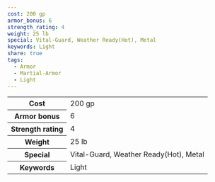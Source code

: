 ```yaml
---
cost: 200 gp
armor_bonus: 6
strength_rating: 4
weight: 25 lb
special: Vital-Guard, Weather Ready(Hot), Metal
keywords: Light
share: true
tags:
  - Armor
  - Martial-Armor
  - Light
---
```


<p><span style="overflow-x: auto;"><table><tbody><tr><th>Cost</th><td>200 gp</td></tr><tr><th>Armor bonus</th><td>6</td></tr><tr><th>Strength rating</th><td>4</td></tr><tr><th>Weight</th><td>25 lb</td></tr><tr><th>Special</th><td>Vital-Guard, Weather Ready(Hot), Metal</td></tr><tr><th>Keywords</th><td>Light</td></tr></tbody></table></span></p>
